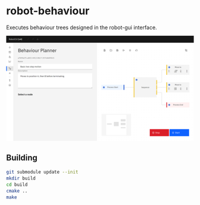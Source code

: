 # robot-behaviour

Executes behaviour trees designed in the robot-gui interface.

![screenshot](https://github.com/thetooth/robot-behaviour/blob/master/pic.png?raw=true)

## Building

```bash
git submodule update --init
mkdir build
cd build
cmake ..
make
```
